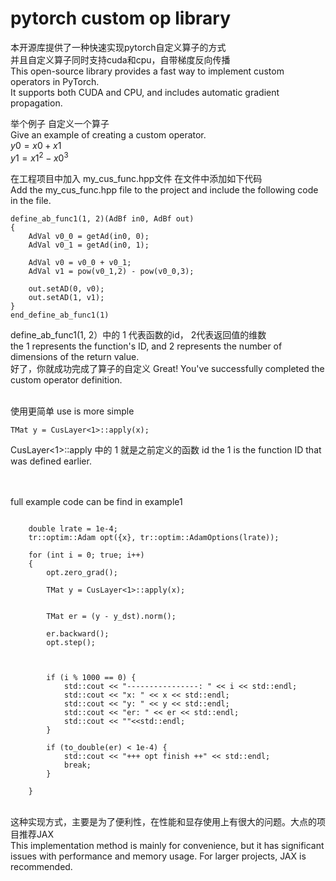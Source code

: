# pytorch custom op library



本开源库提供了一种快速实现pytorch自定义算子的方式  
并且自定义算子同时支持cuda和cpu，自带梯度反向传播  
This open-source library provides a fast way to implement custom operators in PyTorch.  
It supports both CUDA and CPU, and includes automatic gradient propagation.
<br />

举个例子  自定义一个算子  
Give an example of creating a custom operator.  
$`y0=x0+x1`$  
$`y1=x1^2-x0^3`$  


在工程项目中加入 my_cus_func.hpp文件  在文件中添加如下代码  
Add the my_cus_func.hpp file to the project and include the following code in the file.
```
define_ab_func1(1, 2)(AdBf in0, AdBf out)
{
	AdVal v0_0 = getAd(in0, 0);
	AdVal v0_1 = getAd(in0, 1);

	AdVal v0 = v0_0 + v0_1;
	AdVal v1 = pow(v0_1,2) - pow(v0_0,3);

	out.setAD(0, v0);
	out.setAD(1, v1);
}
end_define_ab_func1(1)

```
define_ab_func1(1, 2）中的 1 代表函数的id， 2代表返回值的维数  
 the 1 represents the function's ID, and 2 represents the number of dimensions of the return value.  
好了，你就成功完成了算子的自定义
Great! You've successfully completed the custom operator definition.  
<br />


使用更简单
use is more simple

```
TMat y = CusLayer<1>::apply(x);
```
CusLayer<1>::apply 中的 1 就是之前定义的函数 id
the 1 is the function ID that was defined earlier.  
<br />

<br />
full example code can be find in example1 

```

	double lrate = 1e-4;
	tr::optim::Adam opt({x}, tr::optim::AdamOptions(lrate));

	for (int i = 0; true; i++)
	{
		opt.zero_grad();

		TMat y = CusLayer<1>::apply(x);


		TMat er = (y - y_dst).norm();

		er.backward();
		opt.step();

		

		if (i % 1000 == 0) {
			std::cout << "----------------: " << i << std::endl;
			std::cout << "x: " << x << std::endl;
			std::cout << "y: " << y << std::endl;
			std::cout << "er: " << er << std::endl;
			std::cout << ""<<std::endl;
		}

		if (to_double(er) < 1e-4) {
			std::cout << "+++ opt finish ++" << std::endl;
			break;
		}

	}

```

<br />
这种实现方式，主要是为了便利性，在性能和显存使用上有很大的问题。大点的项目推荐JAX <br />
This implementation method is mainly for convenience, but it has significant issues with performance and memory usage. For larger projects, JAX is recommended.

  

